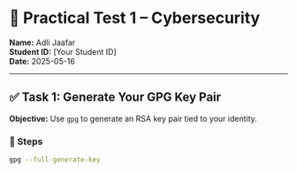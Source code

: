 # 🧪 Practical Test 1 – Cybersecurity

**Name:** Adli Jaafar  
**Student ID:** [Your Student ID]  
**Date:** 2025-05-16  

---

## ✅ Task 1: Generate Your GPG Key Pair

**Objective:** Use `gpg` to generate an RSA key pair tied to your identity.

### 🔧 Steps

```bash
gpg --full-generate-key
